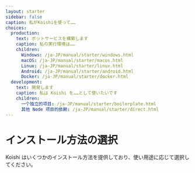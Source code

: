 ```yaml
---
layout: starter
sidebar: false
caption: 私がKoishiを使って……
choices:
  production:
    text: ボットサービスを構築します
    caption: 私の実行環境は……
    children:
      Windows: /ja-JP/manual/starter/windows.html
      macOS: /ja-JP/manual/starter/macos.html
      Linux: /ja-JP/manual/starter/linux.html
      Android: /ja-JP/manual/starter/android.html
      Docker: /ja-JP/manual/starter/docker.html
  development:
    text: 開発します
    caption: 私は Koishi を……として使いたいです
    children:
      一个独立的项目: /ja-JP/manual/starter/boilerplate.html
      其他 Node 项目的依赖: /ja-JP/manual/starter/direct.html
---
```


# インストール方法の選択

Koishi はいくつかのインストール方法を提供しており、使い用途に応じて選択してください。
